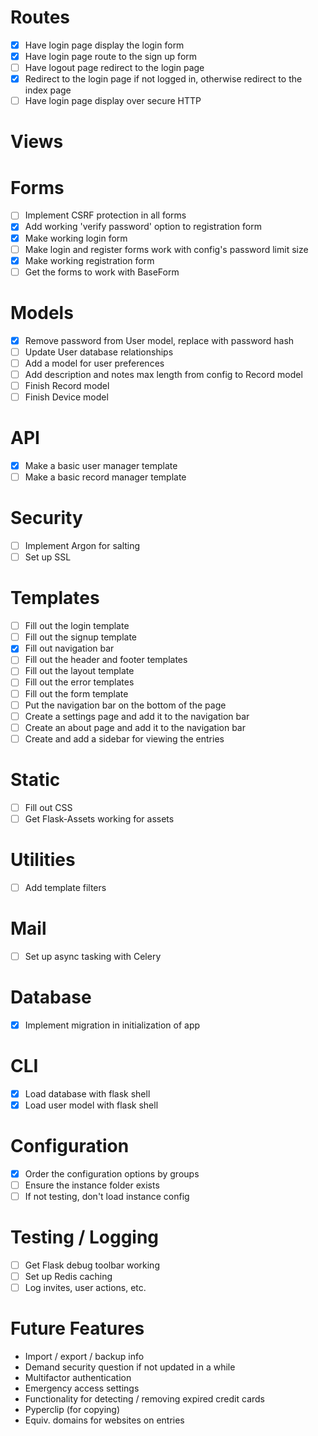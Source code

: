 # Routes
- [x] Have login page display the login form
- [x] Have login page route to the sign up form
- [ ] Have logout page redirect to the login page
- [x] Redirect to the login page if not logged in, otherwise redirect to the index page
- [ ] Have login page display over secure HTTP

# Views

# Forms
- [ ] Implement CSRF protection in all forms
- [x] Add working 'verify password' option to registration form
- [x] Make working login form
- [ ] Make login and register forms work with config's password limit size
- [x] Make working registration form
- [ ] Get the forms to work with BaseForm

# Models
- [x] Remove password from User model, replace with password hash
- [ ] Update User database relationships
- [ ] Add a model for user preferences
- [ ] Add description and notes max length from config to Record model
- [ ] Finish Record model
- [ ] Finish Device model

# API
- [x] Make a basic user manager template
- [ ] Make a basic record manager template

# Security
- [ ] Implement Argon for salting
- [ ] Set up SSL

# Templates
- [ ] Fill out the login template
- [ ] Fill out the signup template
- [x] Fill out navigation bar
- [ ] Fill out the header and footer templates
- [ ] Fill out the layout template
- [ ] Fill out the error templates
- [ ] Fill out the form template
- [ ] Put the navigation bar on the bottom of the page
- [ ] Create a settings page and add it to the navigation bar
- [ ] Create an about page and add it to the navigation bar
- [ ] Create and add a sidebar for viewing the entries

# Static
- [ ] Fill out CSS
- [ ] Get Flask-Assets working for assets

# Utilities
- [ ] Add template filters

# Mail
- [ ] Set up async tasking with Celery

# Database
- [x] Implement migration in initialization of app

# CLI
- [x] Load database with flask shell
- [x] Load user model with flask shell

# Configuration
- [x] Order the configuration options by groups
- [ ] Ensure the instance folder exists
- [ ] If not testing, don't load instance config

# Testing / Logging
- [ ] Get Flask debug toolbar working
- [ ] Set up Redis caching
- [ ] Log invites, user actions, etc.

# Future Features
- Import / export / backup info
- Demand security question if not updated in a while
- Multifactor authentication
- Emergency access settings
- Functionality for detecting / removing expired credit cards
- Pyperclip (for copying)
- Equiv. domains for websites on entries